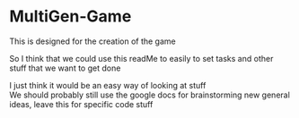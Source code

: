 # MultiGen-Game
This is designed for the creation of the game  

So I think that we could use this readMe to easily to set tasks and other stuff that we want to get done  

I just think it would be an easy way of looking at stuff  
We should probably still use the google docs for brainstorming new general ideas, leave this for specific code stuff  
